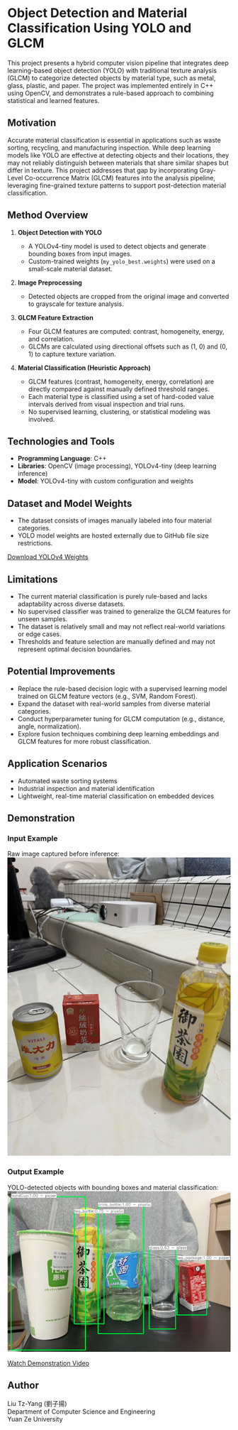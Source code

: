 # Object Detection and Material Classification Using YOLO and GLCM

This project presents a hybrid computer vision pipeline that integrates deep learning-based object detection (YOLO) with traditional texture analysis (GLCM) to categorize detected objects by material type, such as metal, glass, plastic, and paper. The project was implemented entirely in C++ using OpenCV, and demonstrates a rule-based approach to combining statistical and learned features.

## Motivation

Accurate material classification is essential in applications such as waste sorting, recycling, and manufacturing inspection. While deep learning models like YOLO are effective at detecting objects and their locations, they may not reliably distinguish between materials that share similar shapes but differ in texture. This project addresses that gap by incorporating Gray-Level Co-occurrence Matrix (GLCM) features into the analysis pipeline, leveraging fine-grained texture patterns to support post-detection material classification.

## Method Overview

1. **Object Detection with YOLO**
   - A YOLOv4-tiny model is used to detect objects and generate bounding boxes from input images.
   - Custom-trained weights (`my_yolo_best.weights`) were used on a small-scale material dataset.

2. **Image Preprocessing**
   - Detected objects are cropped from the original image and converted to grayscale for texture analysis.

3. **GLCM Feature Extraction**
   - Four GLCM features are computed: contrast, homogeneity, energy, and correlation.
   - GLCMs are calculated using directional offsets such as (1, 0) and (0, 1) to capture texture variation.

4. **Material Classification (Heuristic Approach)**  
   - GLCM features (contrast, homogeneity, energy, correlation) are directly compared against manually defined threshold ranges.  
   - Each material type is classified using a set of hard-coded value intervals derived from visual inspection and trial runs.  
   - No supervised learning, clustering, or statistical modeling was involved.

## Technologies and Tools

- **Programming Language**: C++
- **Libraries**: OpenCV (image processing), YOLOv4-tiny (deep learning inference)
- **Model**: YOLOv4-tiny with custom configuration and weights

## Dataset and Model Weights

- The dataset consists of images manually labeled into four material categories.
- YOLO model weights are hosted externally due to GitHub file size restrictions.

[Download YOLOv4 Weights](https://drive.google.com/drive/folders/1ZmPFxEZ_VvaQVP2O_kExBN98cEGbEjKV?usp=sharing)

## Limitations

- The current material classification is purely rule-based and lacks adaptability across diverse datasets.
- No supervised classifier was trained to generalize the GLCM features for unseen samples.
- The dataset is relatively small and may not reflect real-world variations or edge cases.
- Thresholds and feature selection are manually defined and may not represent optimal decision boundaries.

## Potential Improvements

- Replace the rule-based decision logic with a supervised learning model trained on GLCM feature vectors (e.g., SVM, Random Forest).
- Expand the dataset with real-world samples from diverse material categories.
- Conduct hyperparameter tuning for GLCM computation (e.g., distance, angle, normalization).
- Explore fusion techniques combining deep learning embeddings and GLCM features for more robust classification.

## Application Scenarios

- Automated waste sorting systems
- Industrial inspection and material identification
- Lightweight, real-time material classification on embedded devices

## Demonstration

### Input Example
Raw image captured before inference:
![Input Image](data/sample_images/all.jpg)

### Output Example
YOLO-detected objects with bounding boxes and material classification:
![Output Image](results/all_result.png)

[Watch Demonstration Video](https://youtu.be/7BL6nNVUg5g?si=NFSCnNQaenV-8Ck4)

## Author

Liu Tz-Yang (劉子揚)  
Department of Computer Science and Engineering  
Yuan Ze University
